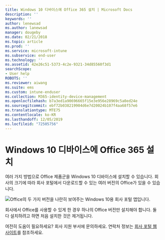 ```yaml
---
title: Windows 10 디바이스에 Office 365 설치 | Microsoft Docs
description: ''
keywords: ''
author: lenewsad
ms.author: lanewsad
manager: dougeby
ms.date: 02/21/2018
ms.topic: article
ms.prod: ''
ms.service: microsoft-intune
ms.subservice: end-user
ms.technology: ''
ms.assetid: 42e26c51-5373-4c2e-9321-34d85560f3d1
searchScope:
- User help
ROBOTS: ''
ms.reviewer: aiwang
ms.suite: ems
ms.custom: intune-enduser
ms.collection: M365-identity-device-management
ms.openlocfilehash: b7a3ed1a90696665f15e3e956e28969c5a0ed24e
ms.sourcegitcommit: ebf72b038219904d6e7d20024b107f4aa68f57e6
ms.translationtype: MTE75
ms.contentlocale: ko-KR
ms.lasthandoff: 12/05/2019
ms.locfileid: "72505756"
---
```

# <a name="installing-office-365-on-your-windows-10-device"></a>Windows 10 디바이스에 Office 365 설치

여러 가지 방법으로 Office 제품군을 Windows 10 디바이스에 설치할 수 있습니다. 회사의 크기에 따라 회사 포털에서 다운로드할 수 있는 여러 버전의 Office가 있을 수 있습니다.

![Office의 두 가지 버전을 나란히 보여주는 Windows 10용 회사 포털 앱입니다.](./media/multiple-office-installs-cp-win10.png)

회사에서 Office를 사용할 수 있게 한 경우 하나의 Office 버전만 설치해야 합니다. 둘 다 설치하려고 하면 처음 설치한 것은 제거됩니다.

여전히 도움이 필요하세요? 회사 지원 부서에 문의하세요. 연락처 정보는 [회사 포털 웹 사이트](https://go.microsoft.com/fwlink/?linkid=2010980)를 참조하세요.
